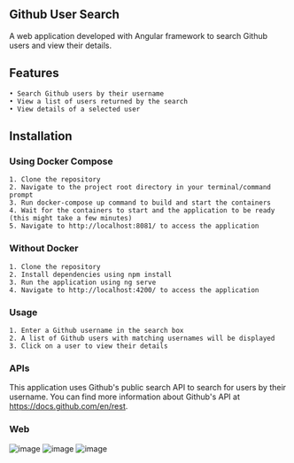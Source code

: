 ## Github User Search
A web application developed with Angular framework to search Github users and view their details.

## Features
    • Search Github users by their username
    • View a list of users returned by the search
    • View details of a selected user

## Installation

### Using Docker Compose
    1. Clone the repository
    2. Navigate to the project root directory in your terminal/command prompt
    3. Run docker-compose up command to build and start the containers
    4. Wait for the containers to start and the application to be ready (this might take a few minutes)
    5. Navigate to http://localhost:8081/ to access the application

### Without Docker
    1. Clone the repository
    2. Install dependencies using npm install
    3. Run the application using ng serve
    4. Navigate to http://localhost:4200/ to access the application

### Usage
    1. Enter a Github username in the search box
    2. A list of Github users with matching usernames will be displayed
    3. Click on a user to view their details

### APIs
This application uses Github's public search API to search for users by their username. 
You can find more information about Github's API at https://docs.github.com/en/rest.

### Web
![image](https://user-images.githubusercontent.com/72469281/228721566-7e3509a4-01f0-45a6-a0fa-fd53ad5bc529.png)
![image](https://user-images.githubusercontent.com/72469281/228721656-f848ea4d-11fa-4cc5-a3c0-7d22e8679656.png)
![image](https://user-images.githubusercontent.com/72469281/228721715-71faba6e-0ae0-4927-8187-9088bf71bef8.png)




